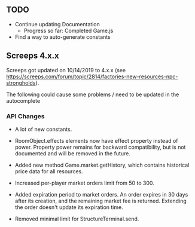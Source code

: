 ## TODO
 * Continue updating Documentation
    * Progress so far: Completed Game.js
 * Find a way to auto-generate constants
 
 
## Screeps 4.x.x
Screeps got updated on 10/14/2019 to 4.x.x 
(see https://screeps.com/forum/topic/2814/factories-new-resources-npc-strongholds).

The following could cause some problems / need to be updated in the autocomplete

### API Changes

* A lot of new constants.

* RoomObject.effects elements now have effect property instead of power. Property power remains for backward 
compatibility, but is not documented and will be removed in the future.

* Added new method Game.market.getHistory, which contains historical price data for all resources.

* Increased per-player market orders limit from 50 to 300.

* Added expiration period to market orders. An order expires in 30 days after its creation, and the remaining market fee 
is returned. Extending the order doesn't update its expiration time.
  
* Removed minimal limit for StructureTerminal.send.
